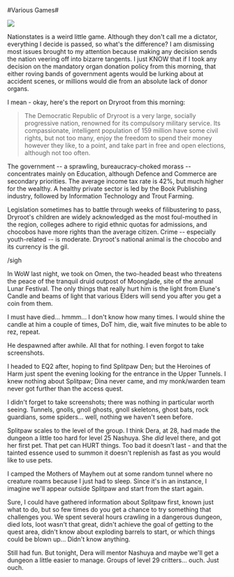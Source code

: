 #Various Games#

![](http://westkarana.com/images/dryroot.jpg)

Nationstates is a weird little game. Although they don't call me a dictator, everything I decide is passed, so what's the difference? I am dismissing most issues brought to my attention because making any decision sends the nation veering off into bizarre tangents. I just KNOW that if I took any decision on the mandatory organ donation policy from this morning, that either roving bands of government agents would be lurking about at accident scenes, or millions would die from an absolute lack of donor organs.

I mean - okay, here's the report on Dryroot from this morning:

> The Democratic Republic of Dryroot is a very large, socially progressive nation, renowned for its compulsory military service. Its compassionate, intelligent population of 159 million have some civil rights, but not too many, enjoy the freedom to spend their money however they like, to a point, and take part in free and open elections, although not too often.

The government -- a sprawling, bureaucracy-choked morass -- concentrates mainly on Education, although Defence and Commerce are secondary priorities. The average income tax rate is 42%, but much higher for the wealthy. A healthy private sector is led by the Book Publishing industry, followed by Information Technology and Trout Farming.

Legislation sometimes has to battle through weeks of filibustering to pass, Dryroot's children are widely acknowledged as the most foul-mouthed in the region, colleges adhere to rigid ethnic quotas for admissions, and chocobos have more rights than the average citizen. Crime -- especially youth-related -- is moderate. Dryroot's national animal is the chocobo and its currency is the gil.


/sigh

In WoW last night, we took on Omen, the two-headed beast who threatens the peace of the tranquil druid outpost of Moonglade, site of the annual Lunar Festival. The only things that really hurt him is the light from Elune's Candle and beams of light that various Elders will send you after you get a coin from them.

I must have died... hmmm... I don't know how many times. I would shine the candle at him a couple of times, DoT him, die, wait five minutes to be able to rez, repeat.

He despawned after awhile. All that for nothing. I even forgot to take screenshots.

I headed to EQ2 after, hoping to find Splitpaw Den; but the Heroines of Harm just spent the evening looking for the entrance in the Upper Tunnels. I knew nothing about Splitpaw; Dina never came, and my monk/warden team never got further than the access quest.

I didn't forget to take screenshots; there was nothing in particular worth seeing. Tunnels, gnolls, gnoll ghosts, gnoll skeletons, ghost bats, rock guardians, some spiders... well, nothing we haven't seen before.

Splitpaw scales to the level of the group. I think Dera, at 28, had made the dungeon a little too hard for level 25 Nashuya. She *did* level there, and got her first pet. That pet can HURT things. Too bad it doesn't last - and that the tainted essence used to summon it doesn't replenish as fast as you would like to use pets.

I camped the Mothers of Mayhem out at some random tunnel where no creature roams because I just had to sleep. Since it's in an instance, I imagine we'll appear outside Splitpaw and start from the start again.

Sure, I could have gathered information about Splitpaw first, known just what to do, but so few times do you get a chance to try something that challenges you. We spent several hours crawling in a dangerous dungeon, died lots, loot wasn't that great, didn't achieve the goal of getting to the quest area, didn't know about exploding barrels to start, or which things could be blown up... Didn't know anything.

Still had fun. But tonight, Dera will mentor Nashuya and maybe we'll get a dungeon a little easier to manage. Groups of level 29 critters... ouch. Just ouch.
